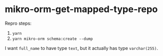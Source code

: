 # mikro-orm-get-mapped-type-repo

Repro steps:

1. `yarn`
2. `yarn mikro-orm schema:create --dump`

I want `full_name` to have type `text`, but it actually has type `varchar(255)`.
